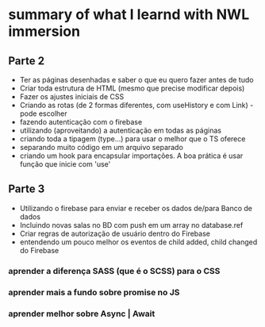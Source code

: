 # summary of what I learnd with NWL immersion

## Parte 2
- Ter as páginas desenhadas e saber o que eu quero fazer antes de tudo
- Criar toda estrutura de HTML (mesmo que precise modificar depois)
- Fazer os ajustes iniciais de CSS
- Criando as rotas (de 2 formas diferentes, com useHistory e com Link) - pode escolher
- fazendo autenticação com o firebase
- utilizando (aproveitando) a autenticação em todas as páginas
- criando toda a tipagem (type...) para usar o melhor que o TS oferece
- separando muito código em um arquivo separado
- criando um hook para encapsular importações. A boa prática é usar função que inicie com 'use'

## Parte 3
- Utilizando o firebase para enviar e receber os dados de/para Banco de dados
- Incluindo novas salas no BD com push em um array no database.ref
- Criar regras de autorização de usuário dentro do Firebase
- entendendo um pouco melhor os eventos de child added, child changed do Firebase


### aprender a diferença SASS (que é o SCSS) para o CSS
### aprender mais a fundo sobre promise no JS
### aprender melhor sobre Async | Await